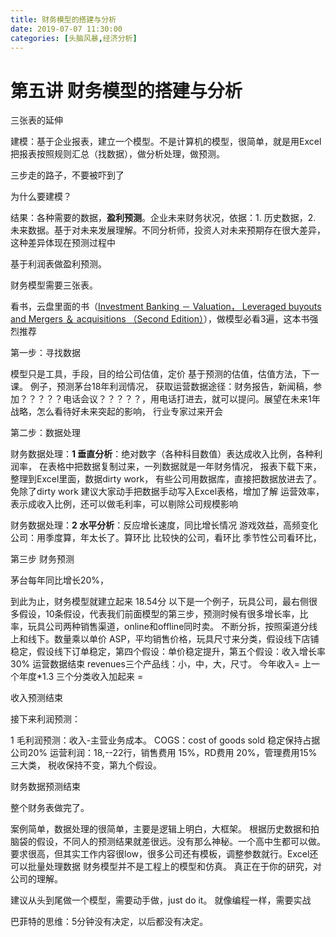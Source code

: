 ```yaml
---
title: 财务模型的搭建与分析
date: 2019-07-07 11:30:00
categories: [头脑风暴,经济分析]
---
```




# 第五讲 财务模型的搭建与分析

三张表的延伸

建模：基于企业报表，建立一个模型。不是计算机的模型，很简单，就是用Excel把报表按照规则汇总（找数据），做分析处理，做预测。

三步走的路子，不要被吓到了

为什么要建模？

结果：各种需要的数据，**盈利预测**。企业未来财务状况，依据：1. 历史数据，2. 未来数据。基于对未来发展理解。不同分析师，投资人对未来预期存在很大差异，这种差异体现在预测过程中

基于利润表做盈利预测。

财务模型需要三张表。

看书，云盘里面的书（[Investment Banking － Valuation， Leveraged buyouts and Mergers ＆ acquisitions （Second Edition）](https://www.academia.edu/15685076/Investment_Banking_Valuation_Leveraged_buyouts_and_Mergers_acquisitions_Second_Edition_)），做模型必看3遍，这本书强烈推荐 

第一步：寻找数据

模型只是工具，手段，目的给公司估值，定价
基于预测的估值，估值方法，下一课。
例子，预测茅台18年利润情况，
获取运营数据途径：财务报告，新闻稿，参加？？？？？电话会议？？？？？，用电话打进去，就可以提问。展望在未来1年战略，怎么看待好未来突起的影响，
行业专家过来开会

 

第二步：数据处理

财务数据处理：**1 垂直分析**：绝对数字（各种科目数值）表达成收入比例，各种利润率，
在表格中把数据复制过来，一列数据就是一年财务情况，
报表下载下来，整理到Excel里面，数据dirty work，
有些公司用数据库，直接把数据放进去了。免除了dirty work
建议大家动手把数据手动写入Excel表格，增加了解
运营效率，表示成收入比例，还可以做毛利率，可以剔除公司规模影响

财务数据处理：**2 水平分析**：反应增长速度，同比增长情况
游戏效益，高频变化公司：用季度算，年太长了。算环比
比较快的公司，看环比
季节性公司看环比，

 

第三步 财务预测

茅台每年同比增长20%，

到此为止，财务模型就建立起来
18.54分
以下是一个例子，玩具公司，最右侧很多假设，10条假设，代表我们前面模型的第三步，预测时候有很多增长率，比率，玩具公司两种销售渠道，online和offline同时卖。
不断分拆，按照渠道分线上和线下。数量乘以单价 ASP，平均销售价格，玩具尺寸来分类，假设线下店铺稳定，假设线下订单稳定，第四个假设：单价稳定提升，第五个假设：收入增长率30%
运营数据结束
revenues三个产品线：小，中，大，尺寸。 今年收入= 上一个年度*1.3
三个分类收入加起来 =

 

收入预测结束

 

接下来利润预测：

1 毛利润预测：收入-主营业务成本。 COGS：cost of goods sold 稳定保持占据公司20%
运营利润：18,--22行，销售费用 15%，RD费用 20%，管理费用15% 三大类，
税收保持不变，第九个假设。

 

财务数据预测结束

整个财务表做完了。

案例简单，数据处理的很简单，主要是逻辑上明白，大框架。
根据历史数据和拍脑袋的假设，不同人的预测结果就差很远。没有那么神秘。一个高中生都可以做。要求很高，但其实工作内容很low，很多公司还有模板，调整参数就行。Excel还可以批量处理数据
财务模型并不是工程上的模型和仿真。
真正在于你的研究，对公司的理解。

 

建议从头到尾做一个模型，需要动手做，just do it。 就像编程一样，需要实战

巴菲特的思维：5分钟没有决定，以后都没有决定。